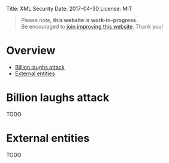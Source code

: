 Title: XML Security
Date: 2017-04-30
License: MIT

> Please note, **this website is work-in-progress**.<br />
Be encouraged to [join improving this website](../../doc/contribute-website/).
Thank you!


# Overview

* [Billion laughs attack](#billion-laughs)
* [External entities](#external-entities)


# <a name="billion-laughs"></a> Billion laughs attack

TODO


# <a name="external-entities"></a> External entities

TODO
